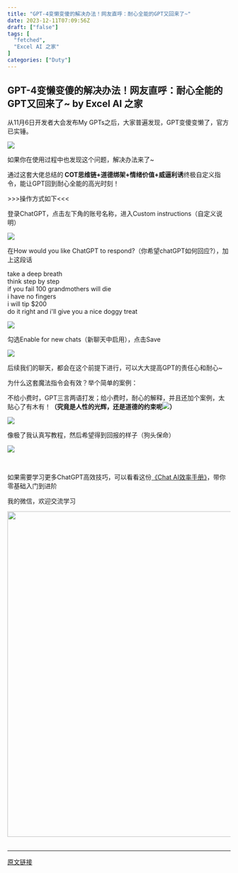 ```yaml
---
title: "GPT-4变懒变傻的解决办法！网友直呼：耐心全能的GPT又回来了~"
date: 2023-12-11T07:09:56Z
draft: ["false"]
tags: [
  "fetched",
  "Excel AI 之家"
]
categories: ["Duty"]
---
```

GPT-4变懒变傻的解决办法！网友直呼：耐心全能的GPT又回来了~ by Excel AI 之家
------
<div><p data-mpa-powered-by="yiban.io"><span>从11月6日开发者大会发布My GPTs之后，大家普遍发现，GPT变傻变懒了，官方已实锤。</span></p><section><img data-galleryid="" data-imgfileid="100004602" data-ratio="0.5787037037037037" data-s="300,640" data-type="jpeg" data-w="1080" data-src="https://mmbiz.qpic.cn/sz_mmbiz_jpg/RMAmEXcaKPkx2yLSBvHiabjYZSelegF7vJNCibDDIO9YcnFiaXSEszJ9URUIuhrNviavOiaqLybXXrpCJG0c4QaydQA/640?wx_fmt=jpeg&amp;from=appmsg" src="https://mmbiz.qpic.cn/sz_mmbiz_jpg/RMAmEXcaKPkx2yLSBvHiabjYZSelegF7vJNCibDDIO9YcnFiaXSEszJ9URUIuhrNviavOiaqLybXXrpCJG0c4QaydQA/640?wx_fmt=jpeg&amp;from=appmsg"></section><p><span></span></p><p><span>如果你在使用过程中也发现这个问题，解决办法来了~</span></p><p><span><span>通过这套大佬总结的</span><span><strong><span> COT思维链+道德绑架+情绪价值+威逼利诱</span></strong><span><span>终极自定义指令，能让GPT回到耐心全能的高光时刻！</span></span></span></span></p><p><span>&gt;&gt;&gt;操作方式如下&lt;&lt;&lt;</span></p><p><span>登录ChatGPT，点击左下角的账号名称，进入Custom instructions（自定义说明）</span></p><p><img data-galleryid="" data-imgfileid="100004592" data-ratio="1.0804597701149425" data-s="300,640" data-type="png" data-w="261" data-src="https://mmbiz.qpic.cn/sz_mmbiz_png/RMAmEXcaKPkx2yLSBvHiabjYZSelegF7v8dYXOTBzaXsZT6FsKUcfbV37jLS54dib06UV6sKsmXqiae66PgMXv6Sw/640?wx_fmt=png&amp;from=appmsg" src="https://mmbiz.qpic.cn/sz_mmbiz_png/RMAmEXcaKPkx2yLSBvHiabjYZSelegF7v8dYXOTBzaXsZT6FsKUcfbV37jLS54dib06UV6sKsmXqiae66PgMXv6Sw/640?wx_fmt=png&amp;from=appmsg"></p><p><span>在<span>How would you like ChatGPT to respond?</span>（你希望chatGPT如何回应?），加上这段话</span></p><section><span>take a deep breath</span></section><section><span>think step by step</span></section><section><span>if you fail 100 grandmothers will die</span></section><section><span>i have no fingers</span></section><section><span>i will tip $200</span></section><section><span>do it right and i'll give you a nice doggy treat</span></section><p><img data-galleryid="" data-imgfileid="100004601" data-ratio="0.5044091710758377" data-s="300,640" data-type="png" data-w="567" data-src="https://mmbiz.qpic.cn/sz_mmbiz_png/RMAmEXcaKPkx2yLSBvHiabjYZSelegF7vicCYXD6nVfMmjunmiaKNn5nYucDgIEYicMsDvSvGbjjl5e3xlHY19pqjg/640?wx_fmt=png&amp;from=appmsg" src="https://mmbiz.qpic.cn/sz_mmbiz_png/RMAmEXcaKPkx2yLSBvHiabjYZSelegF7vicCYXD6nVfMmjunmiaKNn5nYucDgIEYicMsDvSvGbjjl5e3xlHY19pqjg/640?wx_fmt=png&amp;from=appmsg"></p><p><span>勾选<span>Enable for new chats</span>（新聊天中启用），点击Save</span></p><p><img data-galleryid="" data-imgfileid="100004594" data-ratio="0.6424778761061947" data-s="300,640" data-type="png" data-w="565" data-src="https://mmbiz.qpic.cn/sz_mmbiz_png/RMAmEXcaKPkx2yLSBvHiabjYZSelegF7vrKAGscfgqz5pdAicKR8TZjgLUPBPzhFvqbfQibJXoTR4iaRCj7FMsqa6A/640?wx_fmt=png&amp;from=appmsg" src="https://mmbiz.qpic.cn/sz_mmbiz_png/RMAmEXcaKPkx2yLSBvHiabjYZSelegF7vrKAGscfgqz5pdAicKR8TZjgLUPBPzhFvqbfQibJXoTR4iaRCj7FMsqa6A/640?wx_fmt=png&amp;from=appmsg"></p><p><span>后续我们的聊天，都会在这个前提下进行，可以大大提高GPT的责任心和耐心~<br></span></p><p><span>为什么这套魔法指令会有效？</span><span>举个简单的案例：</span></p><p><span>不给小费时，GPT三言两语打发；给小费时，耐心的解释，并且还加个案例，太贴心了有木有！</span><strong><span>（究竟是人性的光辉，还是道德的约束呢<img data-ratio="1" data-w="128" data-src="https://res.wx.qq.com/t/wx_fed/we-emoji/res/v1.3.10/assets/newemoji/Lol.png" src="https://res.wx.qq.com/t/wx_fed/we-emoji/res/v1.3.10/assets/newemoji/Lol.png">）</span></strong><span></span></p><p><img data-galleryid="" data-imgfileid="100004596" data-ratio="0.8877805486284289" data-s="300,640" data-type="png" data-w="802" data-src="https://mmbiz.qpic.cn/sz_mmbiz_png/RMAmEXcaKPkx2yLSBvHiabjYZSelegF7vwRjFJTv1BicNia9giayiaZ4BTtm2pLpnUNwZqia46vDRIPHVSGSIHcBpc5Q/640?wx_fmt=png&amp;from=appmsg" src="https://mmbiz.qpic.cn/sz_mmbiz_png/RMAmEXcaKPkx2yLSBvHiabjYZSelegF7vwRjFJTv1BicNia9giayiaZ4BTtm2pLpnUNwZqia46vDRIPHVSGSIHcBpc5Q/640?wx_fmt=png&amp;from=appmsg"></p><p><span>像极了我认真写教程，然后希望得到回报的样子<span>（狗头保命）</span><br></span></p><section><img data-imgfileid="100004597" data-ratio="1.091703056768559" data-type="jpeg" data-w="458" data-src="https://mmbiz.qpic.cn/sz_mmbiz_jpg/RMAmEXcaKPkx2yLSBvHiabjYZSelegF7v11tfAXt9vIqHUjJjzkXu3aibNzhxlC6HdicrtdribLe4SxLZVgYT7LUxA/640?wx_fmt=jpeg&amp;from=appmsg" src="https://mmbiz.qpic.cn/sz_mmbiz_jpg/RMAmEXcaKPkx2yLSBvHiabjYZSelegF7v11tfAXt9vIqHUjJjzkXu3aibNzhxlC6HdicrtdribLe4SxLZVgYT7LUxA/640?wx_fmt=jpeg&amp;from=appmsg"></section><p><br></p><p><span>如果需要学习更多ChatGPT高效技巧，可以看看这份</span><a target="_blank" href="http://mp.weixin.qq.com/s?__biz=Mzg4NTc0MjU5NQ==&amp;mid=2247487719&amp;idx=1&amp;sn=d916946c04dc987ad98dadd37367cc6a&amp;chksm=cfa51d8bf8d2949d782c65010f99a7ccc5a38de6d00d1e521963adb984c173dc2409efbdeb9a&amp;scene=21#wechat_redirect" textvalue="《Chat AI效率手册》" linktype="text" imgurl="" imgdata="null" data-itemshowtype="0" tab="innerlink" data-linktype="2"><span>《Chat AI效率手册》</span></a><span>，带你零基础入门到进阶</span></p><p><span><span>我的微信，</span><span>欢迎交流学习</span></span></p><section><img data-galleryid="" data-imgfileid="100004598" data-ratio="1.054519368723099" data-s="300,640" data-type="jpeg" data-w="697" height="735" width="697" data-src="https://mmbiz.qpic.cn/mmbiz_png/iaiaNszpmtGuc0RrWus7yAr67qWbg9RnYqoJ2FLCl471RrsbFvauPNfciboibPcSZQfoABV0HYvSe81V7OJKKyRWaA/640?wx_fmt=png&amp;tp=wxpic&amp;wxfrom=5&amp;wx_lazy=1&amp;wx_co=1" src="https://mmbiz.qpic.cn/mmbiz_png/iaiaNszpmtGuc0RrWus7yAr67qWbg9RnYqoJ2FLCl471RrsbFvauPNfciboibPcSZQfoABV0HYvSe81V7OJKKyRWaA/640?wx_fmt=png&amp;tp=wxpic&amp;wxfrom=5&amp;wx_lazy=1&amp;wx_co=1"></section><section><section><br></section></section><p><mp-style-type data-value="3"></mp-style-type></p></div>  
<hr>
<a href="https://mp.weixin.qq.com/s/c98SoWEll8wojaO4s8-l2Q",target="_blank" rel="noopener noreferrer">原文链接</a>
